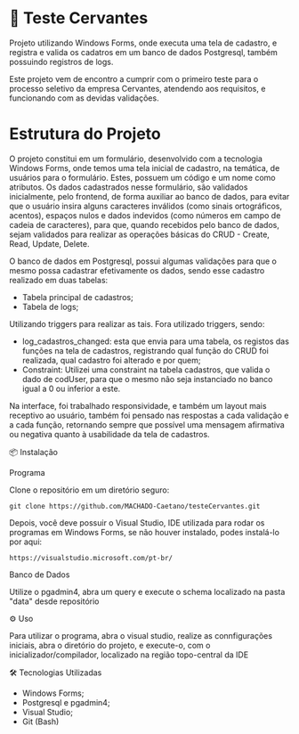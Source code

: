 # 📘 Teste Cervantes
Projeto utilizando Windows Forms, onde executa uma tela de cadastro, e registra e valida os cadatros em um banco de dados Postgresql, também possuindo registros de logs.

Este projeto vem de encontro a cumprir com o primeiro teste para o processo seletivo da empresa Cervantes, atendendo aos requisitos, e funcionando com as devidas validações. 

# Estrutura do Projeto
O projeto constitui em um formulário, desenvolvido com a tecnologia Windows Forms, onde temos uma tela inicial de cadastro, na temática, de usuários para o formulário. Estes, possuem um código e um nome como atributos. Os dados cadastrados nesse formulário, são validados inicialmente, pelo frontend, de forma auxiliar ao banco de dados, para evitar que o usuário insira alguns caracteres inválidos (como sinais ortográficos, acentos), espaços nulos e dados indevidos (como números em campo de cadeia de caracteres), para que, quando recebidos pelo banco de dados, sejam validados para realizar as operações básicas do CRUD - Create, Read, Update, Delete.

O banco de dados em Postgresql, possui algumas validações para que o mesmo possa cadastrar efetivamente os dados, sendo esse cadastro realizado em duas tabelas:

- Tabela principal de cadastros;
- Tabela de logs;

Utilizando triggers para realizar as tais. Fora utilizado triggers, sendo:

- log_cadastros_changed: esta que envia para uma tabela, os registos das funções na tela de cadastros, registrando qual função do CRUD foi realizada, qual cadastro foi alterado e por quem;
-  Constraint: Utilizei uma constraint na tabela cadastros, que valida o dado de codUser, para que o mesmo não seja instanciado no banco igual a 0 ou inferior a este.

Na interface, foi trabalhado responsividade, e também um layout mais receptivo ao usuário, também foi pensado nas respostas a cada validação e a cada função, retornando sempre que possível uma mensagem afirmativa ou negativa quanto à usabilidade da tela de cadastros.

📦 Instalação

Programa

Clone o repositório em um diretório seguro:
```
git clone https://github.com/MACHADO-Caetano/testeCervantes.git
```

Depois, você deve possuir o Visual Studio, IDE utilizada para rodar os programas em Windows Forms, se não houver instalado, podes instalá-lo por aqui:
```
https://visualstudio.microsoft.com/pt-br/
```

Banco de Dados

Utilize o pgadmin4, abra um query e execute o schema localizado na pasta "data" desde repositório

⚙️ Uso

Para utilizar o programa, abra o visual studio, realize as connfigurações iniciais, abra o diretório do projeto, e execute-o, com o inicializador/compilador, localizado na região topo-central da IDE

🛠️ Tecnologias Utilizadas

- Windows Forms;
- Postgresql e pgadmin4;
- Visual Studio;
- Git (Bash)



